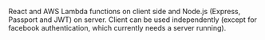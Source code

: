 React and AWS Lambda functions on client side and Node.js (Express, Passport and JWT) on server.
Client can be used independently (except for facebook authentication, which currently needs a server running).
